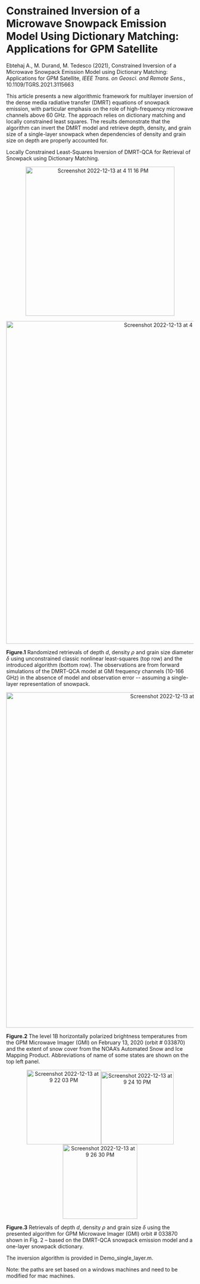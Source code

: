 # Constrained Inversion of a Microwave Snowpack Emission Model Using Dictionary Matching: Applications for GPM Satellite
Ebtehaj A., M. Durand, M. Tedesco (2021), Constrained Inversion of a Microwave Snowpack Emission Model using Dictionary Matching: Applications for GPM Satellite, *IEEE Trans. on Geosci. and Remote Sens.*, 10.1109/TGRS.2021.3115663

This article presents a new algorithmic framework for multilayer inversion of the dense media radiative transfer (DMRT) equations of snowpack emission, with particular emphasis on the role of high-frequency microwave channels above 60 GHz. The approach relies on dictionary matching and locally constrained least squares. The results demonstrate that the algorithm can invert the DMRT model and retrieve depth, density, and grain size of a single-layer snowpack when dependencies of density and grain size on depth are properly accounted for. 

Locally Constrained Least-Squares Inversion of DMRT-QCA for Retrieval of Snowpack using Dictionary Matching.

<p align="center">
<img width="400" alt="Screenshot 2022-12-13 at 4 11 16 PM" src="https://user-images.githubusercontent.com/46690843/207455125-415f6517-a7fa-4c72-bce8-8774a60039a8.png">
</p>

<p align="center">
<img width="866" alt="Screenshot 2022-12-13 at 4 15 26 PM" src="https://user-images.githubusercontent.com/46690843/207456115-7563d85f-5254-4c8c-a663-b9cf9114e3f3.png">
<p>

  **Figure.1** Randomized retrievals of depth $d$, density $\rho$ and grain size diameter $\delta$ using unconstrained classic nonlinear least-squares (top row) and the introduced algorithm (bottom row). The observations are from forward simulations of the DMRT-QCA model at GMI frequency channels (10-166 GHz) in the absence of model and observation error -- assuming a single-layer representation of snowpack.


<p align="center">
<img width="900" alt="Screenshot 2022-12-13 at 9 15 04 PM" src="https://user-images.githubusercontent.com/46690843/207496585-1887e178-d526-4e20-8855-1eceea0e6527.png">
<p>

  **Figure.2** The level 1B horizontally polarized brightness temperatures from the GPM Microwave Imager (GMI) on February 13, 2020 (orbit # 033870) and the
extent of snow cover from the NOAA’s Automated Snow and Ice Mapping Product. Abbreviations of name of some states are shown on the top left panel.

<p align="center">
<img height="200" alt="Screenshot 2022-12-13 at 9 22 03 PM" src="https://user-images.githubusercontent.com/46690843/207497440-ec3d8d32-ad2c-4169-85ad-bb45ca9c8ef4.png"><img height="195" alt="Screenshot 2022-12-13 at 9 24 10 PM" src="https://user-images.githubusercontent.com/46690843/207497695-afa47e4d-7d8c-4eb2-9612-a75693206f3c.png"><img height="200" alt="Screenshot 2022-12-13 at 9 26 30 PM" src="https://user-images.githubusercontent.com/46690843/207498046-0aef013d-ff2a-4fde-8c26-9f4881364163.png">
<p>

  **Figure.3**  Retrievals of depth $d$, density $\rho$ and grain size $\delta$ using the presented algorithm for GPM Microwave Imager (GMI) orbit # 033870 shown in Fig. 2 – based on the DMRT-QCA snowpack emission model and a one-layer snowpack dictionary. 

The inversion algorithm is provided in Demo_single_layer.m. 

 Note: the paths are set based on a windows machines and need to be modified for mac machines.
